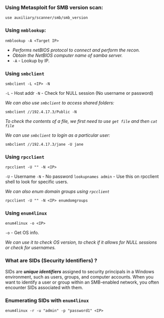 ### Using Metasploit for SMB version scan:
```
use auxiliary/scanner/smb/smb_version
```

### Using `nmblookup`:
```
nmblookup -A <Target IP>
```
- *Performs netBIOS protocol to connect and perform the recon.*
- *Obtain the NetBIOS computer name of samba server.*
- `-A` - Lookup by IP.

### Using `smbclient`
```
smbclient -L <IP> -N
```

`-L` - Host addr
`-N` - Check for NULL session (No username or password)

*We can also use `smbclient` to access shared folders:*
```
smbclient //192.4.17.3/Public -N
```

*To check the contents of a file, we first need to use `get file` and then `cat file`*

*We can use `smbclient`  to login as a particular user:*
```
smbclient //192.4.17.3/jane -U jane
```
 
### Using `rpcclient`
```
rpcclient -U "" -N <IP>
```

`-U` - Username
`-N` - No password
`lookupnames admin` - Use this on rpcclient shell to look for specific users.

*We can also enum domain groups using `rpcclient`*
```
rpcclient -U "" -N <IP> enumdomgroups
```
### Using `enum4linux`
```
enum4linux -o <IP>
```

`-o` - Get OS info.  

*We can use it to check OS version, to check if it allows for NULL sessions or check for usernames.*

### What are SIDs (Security Identifiers) ?

SIDs are __*unique identifiers*__ assigned to security principals in a Windows environment, such as users, groups, and computer accounts. When you want to identify a user or group within an SMB-enabled network, you often encounter SIDs associated with them.

### Enumerating SIDs with `enum4linux`
```
enum4linux -r -u "admin" -p "password1" <IP> 
```
